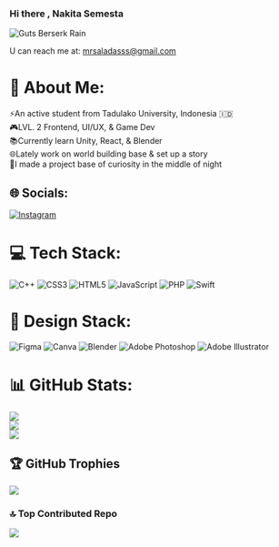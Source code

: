 

### Hi there , Nakita Semesta

![Guts Berserk Rain](https://github.com/user-attachments/assets/65bc2834-8687-4c31-bee4-feba77724eff)

U can reach me at: [mrsaladasss@gmail.com](mailto:mrsaladasss@gmail.com)



# 💫 About Me:
⚡️An active student from Tadulako University, Indonesia 🇮🇩<br>🎮LVL. 2 Frontend, UI/UX, & Game Dev <br>📚Currently learn Unity, React, & Blender<br>🌐Lately work on world building base & set up a story<br>🌙I made a project base of curiosity in the middle of night


## 🌐 Socials:
[![Instagram](https://img.shields.io/badge/Instagram-%23E4405F.svg?logo=Instagram&logoColor=white)](https://instagram.com/semestaaaa.__) 

# 💻 Tech Stack:
![C++](https://img.shields.io/badge/c++-%2300599C.svg?style=flat-square&logo=c%2B%2B&logoColor=white) ![CSS3](https://img.shields.io/badge/css3-%231572B6.svg?style=flat-square&logo=css3&logoColor=white) ![HTML5](https://img.shields.io/badge/html5-%23E34F26.svg?style=flat-square&logo=html5&logoColor=white) ![JavaScript](https://img.shields.io/badge/javascript-%23323330.svg?style=flat-square&logo=javascript&logoColor=%23F7DF1E) ![PHP](https://img.shields.io/badge/php-%23777BB4.svg?style=flat-square&logo=php&logoColor=white) ![Swift](https://img.shields.io/badge/swift-F54A2A?style=flat-square&logo=swift&logoColor=white) 
# 🍾 Design Stack:
 ![Figma](https://img.shields.io/badge/figma-%23F24E1E.svg?style=flat-square&logo=figma&logoColor=white) ![Canva](https://img.shields.io/badge/Canva-%2300C4CC.svg?style=flat-square&logo=Canva&logoColor=white) ![Blender](https://img.shields.io/badge/blender-%23F5792A.svg?style=flat-square&logo=blender&logoColor=white)  ![Adobe Photoshop](https://img.shields.io/badge/adobe%20photoshop-%2331A8FF.svg?style=flat-square&logo=adobe%20photoshop&logoColor=white) ![Adobe Illustrator](https://img.shields.io/badge/adobe%20illustrator-%23FF9A00.svg?style=flat-square&logo=adobe%20illustrator&logoColor=white)
# 📊 GitHub Stats:
![](https://github-readme-stats.vercel.app/api?username=SemestaaaaA&theme=radical&hide_border=false&include_all_commits=false&count_private=false)<br/>
![](https://github-readme-streak-stats.herokuapp.com/?user=SemestaaaaA&theme=radical&hide_border=false)<br/>
![](https://github-readme-stats.vercel.app/api/top-langs/?username=SemestaaaaA&theme=radical&hide_border=false&include_all_commits=false&count_private=false&layout=compact)

## 🏆 GitHub Trophies
![](https://github-profile-trophy.vercel.app/?username=SemestaaaaA&theme=radical&no-frame=false&no-bg=true&margin-w=4)

### 🔝 Top Contributed Repo
![](https://github-contributor-stats.vercel.app/api?username=SemestaaaaA&limit=5&theme=radical&combine_all_yearly_contributions=true)


